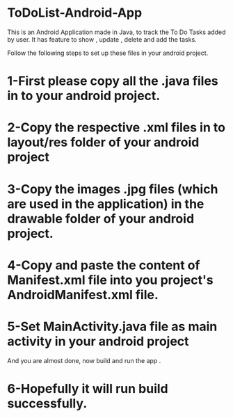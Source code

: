 # ToDoList-Android-App
This is an Android Application made in Java, to track the To Do Tasks added by user.
It has feature to show , update , delete and add the tasks.

Follow the following steps to set up these files in your android project. 

# 1-First please copy all the .java files in to your android project.

# 2-Copy the respective .xml files in to  layout/res folder of your android project  

# 3-Copy the images .jpg files (which are used in the application) in the drawable folder of your android project.

# 4-Copy and paste the content of Manifest.xml file into you project's AndroidManifest.xml file.

# 5-Set MainActivity.java file as main activity in your android project

And you are almost done, now build and run the app .

# 6-Hopefully it will run build successfully.
